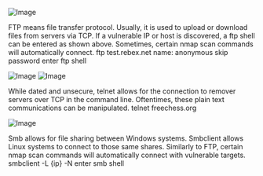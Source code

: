 ![Image](https://github.com/user-attachments/assets/bdb5f8da-92d8-4099-a375-d94bbd543027)

FTP means file transfer protocol. Usually, it is used to upload or download files from servers via TCP. If a vulnerable IP or host is discovered, a ftp shell can be entered as shown above. Sometimes, certain nmap scan commands will automatically connect.
ftp test.rebex.net
name: anonymous
skip password
enter ftp shell

![Image](https://github.com/user-attachments/assets/20df8d69-195d-41c1-8b3b-ab6ad6cbdd17)
![Image](https://github.com/user-attachments/assets/ad3a7d9e-df89-43a9-aa3e-8b4e1329a60b)

While dated and unsecure, telnet allows for the connection to remover servers over TCP in the command line. Oftentimes, these plain text communications can be manipulated.
telnet freechess.org

![Image](https://github.com/user-attachments/assets/29d25340-679a-418a-b3e6-3f7face263a2)

Smb allows for file sharing between Windows systems. Smbclient allows Linux systems to connect to those same shares. Similarly to FTP, certain nmap scan commands will automatically connect with vulnerable targets.
smbclient -L {ip} -N
enter smb shell
